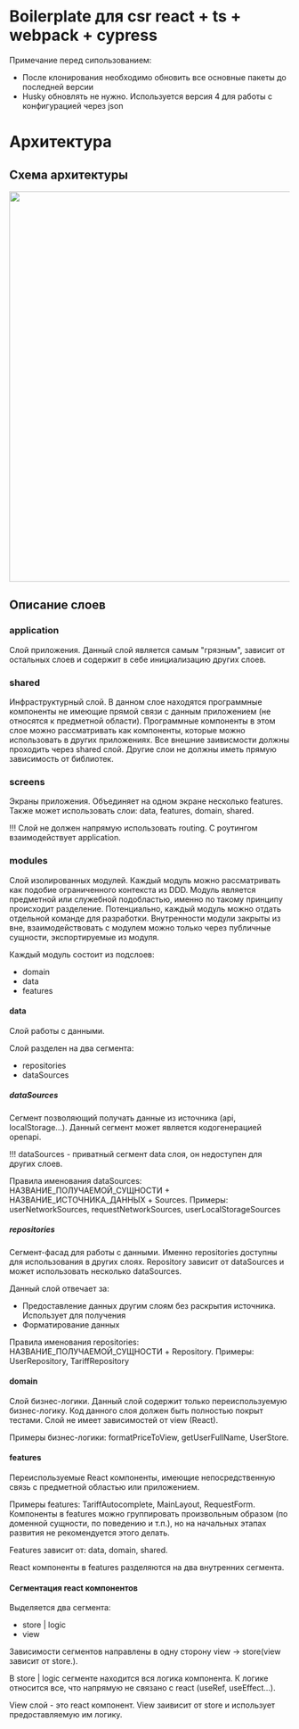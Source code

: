 # Boilerplate для csr react + ts + webpack + cypress
Примечание перед сипользованием:
- После клонирования необходимо обновить все основные пакеты до последней версии
- Husky обновлять не нужно. Используется версия 4 для работы с конфигурацией через json

# Архитектура
## Схема архитектуры
<p align="center">
  <img src='https://raw.githubusercontent.com/kaluga-astral/react-webpack-boilerplate/main/docs/arch-scheme.png' width='700px'>
</p>

## Описание слоев

### application

Слой приложения.
Данный слой является самым "грязным", зависит от остальных слоев и содержит в себе инициализацию других слоев.

### shared

Инфраструктурный слой. В данном слое находятся программные компоненты не имеющие прямой связи с данным приложением (не относятся к предметной области).
Программные компоненты в этом слое можно рассматривать как компоненты, которые можно использовать в других приложениях.
Все внешние заивисмости должны проходить через shared слой. Другие слои не должны иметь прямую зависимость от библиотек.

### screens

Экраны приложения. Объединяет на одном экране несколько features.
Также может использовать слои: data, features, domain, shared.

!!! Слой не должен напрямую использовать routing. С роутингом взаимодействует application.

### modules

Слой изолированных модулей. Каждый модуль можно рассматривать как подобие ограниченного контекста из DDD.
Модуль является предметной или служебной подобластью, именно по такому принципу происходит разделение. Потенциально, каждый модуль можно отдать отдельной команде для разработки. 
Внутренности модули закрыты из вне, взаимодействовать с модулем можно только через публичные сущности, экспортируемые из модуля.

Каждый модуль состоит из подслоев:
- domain
- data
- features

#### data

Слой работы с данными.

Слой разделен на два сегмента:
- repositories
- dataSources

##### dataSources

Сегмент позволяющий получать данные из источника (api, localStorage...).
Данный сегмент может является кодогенерацией openapi.

!!! dataSources - приватный сегмент data слоя, он недоступен для других слоев. 

Правила именования dataSources: НАЗВАНИЕ_ПОЛУЧАЕМОЙ_СУЩНОСТИ + НАЗВАНИЕ_ИСТОЧНИКА_ДАННЫХ + Sources.
Примеры: userNetworkSources, requestNetworkSources, userLocalStorageSources

##### repositories

Сегмент-фасад для работы с данными. Именно repositories доступны для использования в других слоях.
Repository зависит от dataSources и может использовать несколько dataSources.

Данный слой отвечает за:
- Предоставление данных другим слоям без раскрытия источника. Использует для получения 
- Форматирование данных

Правила именования repositories: НАЗВАНИЕ_ПОЛУЧАЕМОЙ_СУЩНОСТИ + Repository.
Примеры: UserRepository, TariffRepository

#### domain

Слой бизнес-логики. Данный слой содержит только переиспользуемую бизнес-логику.
Код данного слоя должен быть полностью покрыт тестами.
Слой не имеет зависимостей от view (React).

Примеры бизнес-логики: formatPriceToView, getUserFullName, UserStore.

#### features

Переиспользуемые React компоненты, имеющие непосредственную связь с предметной областью или приложением.

Примеры features: TariffAutocomplete, MainLayout, RequestForm.
Компоненты в features можно группировать произвольным образом (по доменной сущности, по поведению и т.п.), но на начальных этапах развития не рекомендуется этого делать. 

Features зависит от: data, domain, shared.

React компоненты в features разделяются на два внутренних сегмента.

#### Сегментация react компонентов

Выделяется два сегмента:
- store | logic
- view

Зависимости сегментов направлены в одну сторону view -> store(view зависит от store.).

В store | logic сегменте находится вся логика компонента. К логике относится все, что напрямую не связано с react (useRef, useEffect...).

View слой - это react компонент. View заивисит от store и использует предоставляемую им логику.
